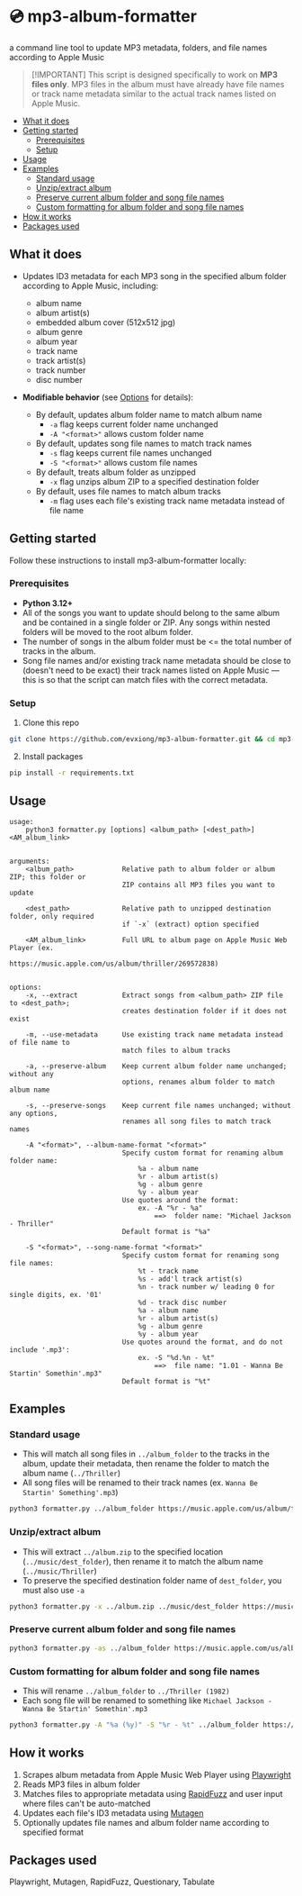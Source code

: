 # 💿 mp3-album-formatter

a command line tool to update MP3 metadata, folders, and file names according to
Apple Music

> [!IMPORTANT] This script is designed specifically to work on **MP3 files
> only**. MP3 files in the album must have already have file names or track name
> metadata similar to the actual track names listed on Apple Music.

- [What it does](#what-it-does)
- [Getting started](#getting-started)
  - [Prerequisites](#prerequisites)
  - [Setup](#setup)
- [Usage](#usage)
- [Examples](#examples)
  - [Standard usage](#standard-usage)
  - [Unzip/extract album](#unzipextract-album)
  - [Preserve current album folder and song file names](#preserve-current-album-folder-and-song-file-names)
  - [Custom formatting for album folder and song file names](#custom-formatting-for-album-folder-and-song-file-names)
- [How it works](#how-it-works)
- [Packages used](#packages-used)

## What it does

- Updates ID3 metadata for each MP3 song in the specified album folder according
  to Apple Music, including:

  - album name
  - album artist(s)
  - embedded album cover (512x512 jpg)
  - album genre
  - album year
  - track name
  - track artist(s)
  - track number
  - disc number

- **Modifiable behavior** (see [Options](#options) for details):

  - By default, updates album folder name to match album name
    - `-a` flag keeps current folder name unchanged
    - `-A "<format>"` allows custom folder name
  - By default, updates song file names to match track names
    - `-s` flag keeps current file names unchanged
    - `-S "<format>"` allows custom file names
  - By default, treats album folder as unzipped
    - `-x` flag unzips album ZIP to a specified destination folder
  - By default, uses file names to match album tracks
    - `-m` flag uses each file's existing track name metadata instead of file
      name

## Getting started

Follow these instructions to install mp3-album-formatter locally:

### Prerequisites

- **Python 3.12+**
- All of the songs you want to update should belong to the same album and be
  contained in a single folder or ZIP. Any songs within nested folders will be
  moved to the root album folder.
- The number of songs in the album folder must be <= the total number of tracks
  in the album.
- Song file names and/or existing track name metadata should be close to
  (doesn't need to be exact) their track names listed on Apple Music &mdash;
  this is so that the script can match files with the correct metadata.

### Setup

1. Clone this repo

```bash
git clone https://github.com/evxiong/mp3-album-formatter.git && cd mp3-album-formatter
```

2. Install packages

```bash
pip install -r requirements.txt
```

## Usage

```
usage:
    python3 formatter.py [options] <album_path> [<dest_path>] <AM_album_link>


arguments:
    <album_path>            Relative path to album folder or album ZIP; this folder or
                            ZIP contains all MP3 files you want to update

    <dest_path>             Relative path to unzipped destination folder, only required
                            if `-x` (extract) option specified

    <AM_album_link>         Full URL to album page on Apple Music Web Player (ex.
                            https://music.apple.com/us/album/thriller/269572838)


options:
    -x, --extract           Extract songs from <album_path> ZIP file to <dest_path>;
                            creates destination folder if it does not exist

    -m, --use-metadata      Use existing track name metadata instead of file name to
                            match files to album tracks

    -a, --preserve-album    Keep current album folder name unchanged; without any
                            options, renames album folder to match album name

    -s, --preserve-songs    Keep current file names unchanged; without any options,
                            renames all song files to match track names

    -A "<format>", --album-name-format "<format>"
                            Specify custom format for renaming album folder name:
                                %a - album name
                                %r - album artist(s)
                                %g - album genre
                                %y - album year
                            Use quotes around the format:
                                ex. -A "%r - %a"
                                    ==>  folder name: "Michael Jackson - Thriller"
                            Default format is "%a"

    -S "<format>", --song-name-format "<format>"
                            Specify custom format for renaming song file names:
                                %t - track name
                                %s - add'l track artist(s)
                                %n - track number w/ leading 0 for single digits, ex. '01'
                                %d - track disc number
                                %a - album name
                                %r - album artist(s)
                                %g - album genre
                                %y - album year
                            Use quotes around the format, and do not include '.mp3':
                                ex. -S "%d.%n - %t"
                                    ==>  file name: "1.01 - Wanna Be Startin' Somethin'.mp3"
                            Default format is "%t"
```

## Examples

### Standard usage

- This will match all song files in `../album_folder` to the tracks in the
  album, update their metadata, then rename the folder to match the album name
  (`../Thriller`)
- All song files will be renamed to their track names (ex.
  `Wanna Be Startin' Something'.mp3`)

```bash
python3 formatter.py ../album_folder https://music.apple.com/us/album/thriller/269572838
```

### Unzip/extract album

- This will extract `../album.zip` to the specified location
  (`../music/dest_folder`), then rename it to match the album name
  (`../music/Thriller`)
- To preserve the specified destination folder name of `dest_folder`, you must
  also use `-a`

```bash
python3 formatter.py -x ../album.zip ../music/dest_folder https://music.apple.com/us/album/thriller/269572838
```

### Preserve current album folder and song file names

```bash
python3 formatter.py -as ../album_folder https://music.apple.com/us/album/thriller/269572838
```

### Custom formatting for album folder and song file names

- This will rename `../album_folder` to `../Thriller (1982)`
- Each song file will be renamed to something like
  `Michael Jackson - Wanna Be Startin' Somethin'.mp3`

```bash
python3 formatter.py -A "%a (%y)" -S "%r - %t" ../album_folder https://music.apple.com/us/album/thriller/269572838
```

## How it works

1. Scrapes album metadata from Apple Music Web Player using
   [Playwright](https://playwright.dev/python/)
2. Reads MP3 files in album folder
3. Matches files to appropriate metadata using
   [RapidFuzz](https://github.com/rapidfuzz/RapidFuzz) and user input where
   files can't be auto-matched
4. Updates each file's ID3 metadata using
   [Mutagen](https://github.com/quodlibet/mutagen)
5. Optionally updates file names and album folder name according to specified
   format

## Packages used

Playwright, Mutagen, RapidFuzz, Questionary, Tabulate
